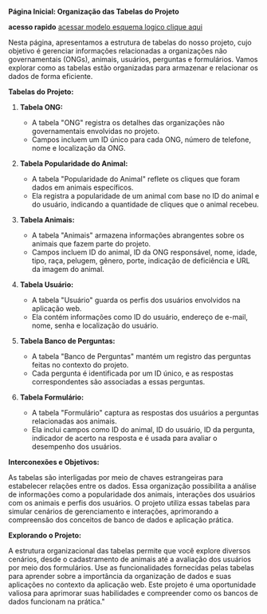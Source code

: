 **Página Inicial: Organização das Tabelas do Projeto**

**acesso rapido**
[acessar modelo esquema logico clique aqui](/analise_de_dados/modelagem_de_dados/readme.MD)

Nesta página, apresentamos a estrutura de tabelas do nosso projeto, cujo objetivo é gerenciar informações relacionadas a organizações não governamentais (ONGs), animais, usuários, perguntas e formulários. Vamos explorar como as tabelas estão organizadas para armazenar e relacionar os dados de forma eficiente.

**Tabelas do Projeto:**

1. **Tabela ONG:**

   - A tabela "ONG" registra os detalhes das organizações não governamentais envolvidas no projeto.
   - Campos incluem um ID único para cada ONG, número de telefone, nome e localização da ONG.

2. **Tabela Popularidade do Animal:**

   - A tabela "Popularidade do Animal" reflete os cliques que foram dados em animais específicos.
   - Ela registra a popularidade de um animal com base no ID do animal e do usuário, indicando a quantidade de cliques que o animal recebeu.

3. **Tabela Animais:**

   - A tabela "Animais" armazena informações abrangentes sobre os animais que fazem parte do projeto.
   - Campos incluem ID do animal, ID da ONG responsável, nome, idade, tipo, raça, pelugem, gênero, porte, indicação de deficiência e URL da imagem do animal.

4. **Tabela Usuário:**

   - A tabela "Usuário" guarda os perfis dos usuários envolvidos na aplicação web.
   - Ela contém informações como ID do usuário, endereço de e-mail, nome, senha e localização do usuário.

5. **Tabela Banco de Perguntas:**

   - A tabela "Banco de Perguntas" mantém um registro das perguntas feitas no contexto do projeto.
   - Cada pergunta é identificada por um ID único, e as respostas correspondentes são associadas a essas perguntas.

6. **Tabela Formulário:**
   - A tabela "Formulário" captura as respostas dos usuários a perguntas relacionadas aos animais.
   - Ela inclui campos como ID do animal, ID do usuário, ID da pergunta, indicador de acerto na resposta e é usada para avaliar o desempenho dos usuários.

**Interconexões e Objetivos:**

As tabelas são interligadas por meio de chaves estrangeiras para estabelecer relações entre os dados. Essa organização possibilita a análise de informações como a popularidade dos animais, interações dos usuários com os animais e perfis dos usuários. O projeto utiliza essas tabelas para simular cenários de gerenciamento e interações, aprimorando a compreensão dos conceitos de banco de dados e aplicação prática.

**Explorando o Projeto:**

A estrutura organizacional das tabelas permite que você explore diversos cenários, desde o cadastramento de animais até a avaliação dos usuários por meio dos formulários. Use as funcionalidades fornecidas pelas tabelas para aprender sobre a importância da organização de dados e suas aplicações no contexto da aplicação web. Este projeto é uma oportunidade valiosa para aprimorar suas habilidades e compreender como os bancos de dados funcionam na prática."

